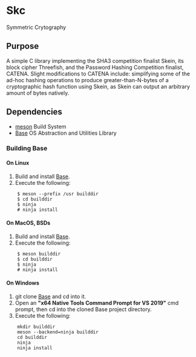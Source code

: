 # Skc
Symmetric Crytography
## Purpose
A simple C library implementing the SHA3 competition finalist Skein, its block cipher Threefish, and the Password Hashing Competition finalist, CATENA.
Slight modifications to CATENA include: simplifying some of the ad-hoc hashing operations to produce greater-than-N-bytes of a cryptographic hash function
using Skein, as Skein can output an arbitrary amount of bytes natively.
## Dependencies
-	[meson](https://mesonbuild.com) Build System
-	[Base](https://github.com/stuartcalder/Base) OS Abstraction and Utilities Library
### Building Base
#### On Linux
1. Build and install [Base](https://github.com/stuartcalder/Base).
2. Execute the following:
```
	$ meson --prefix /usr builddir
	$ cd builddir
	$ ninja
	# ninja install
```
#### On MacOS, BSDs
1. Build and install [Base](https://github.com/stuartcalder/Base).
2. Execute the following:
```
	$ meson builddir
	$ cd builddir
	$ ninja
	# ninja install
```
#### On Windows
1. git clone [Base](https://github.com/stuartcalder/Base) and cd into it.
2. Open an __"x64 Native Tools Command Prompt for VS 2019"__ cmd prompt, then cd into the cloned Base project directory.
3. Execute the following:
```
	mkdir builddir
	meson --backend=ninja builddir
	cd builddir
	ninja
	ninja install
```
